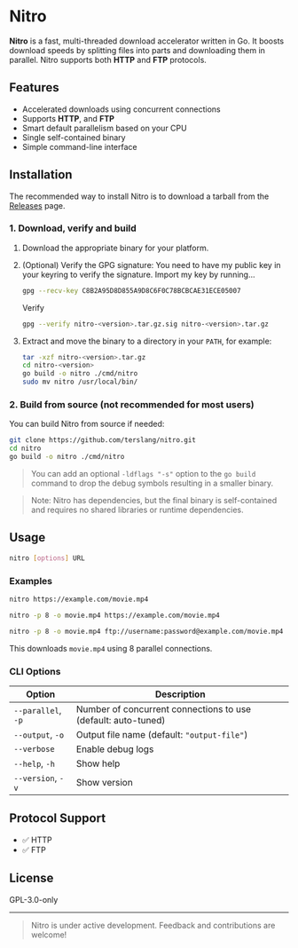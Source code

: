 # Nitro

**Nitro** is a fast, multi-threaded download accelerator written in Go. It boosts download speeds by splitting files into parts and downloading them in parallel. Nitro supports both **HTTP** and **FTP** protocols.

## Features

- Accelerated downloads using concurrent connections
- Supports **HTTP**, and **FTP**
- Smart default parallelism based on your CPU
- Single self-contained binary
- Simple command-line interface

## Installation

The recommended way to install Nitro is to download a tarball from the [Releases](https://github.com/terslang/nitro/releases) page.

### 1. Download, verify and build

1. Download the appropriate binary for your platform.
2. (Optional) Verify the GPG signature:
    You need to have my public key in your keyring to verify the signature. Import my key by running...
    
    ```bash
    gpg --recv-key C8B2A95D8D855A9D8C6F0C78BCBCAE31ECE05007
    ```
    
    Verify
    
    ```bash
    gpg --verify nitro-<version>.tar.gz.sig nitro-<version>.tar.gz
    ```
    
    

3. Extract and move the binary to a directory in your `PATH`, for example:

    ```bash
    tar -xzf nitro-<version>.tar.gz
    cd nitro-<version>
    go build -o nitro ./cmd/nitro
    sudo mv nitro /usr/local/bin/
    ```

### 2. Build from source (not recommended for most users)

You can build Nitro from source if needed:

```bash
git clone https://github.com/terslang/nitro.git
cd nitro
go build -o nitro ./cmd/nitro
```

> You can add an optional `-ldflags "-s"` option to the `go build` command to drop the debug symbols resulting in a smaller binary.

> Note: Nitro has dependencies, but the final binary is self-contained and requires no shared libraries or runtime dependencies.

## Usage

```bash
nitro [options] URL
```

### Examples
```bash
nitro https://example.com/movie.mp4
```
```bash
nitro -p 8 -o movie.mp4 https://example.com/movie.mp4
```
```bash
nitro -p 8 -o movie.mp4 ftp://username:password@example.com/movie.mp4
```

This downloads `movie.mp4` using 8 parallel connections.

### CLI Options

| Option             | Description                                                   |
|--------------------|---------------------------------------------------------------|
| `--parallel`, `-p` | Number of concurrent connections to use (default: auto-tuned) |
| `--output`, `-o`   | Output file name (default: `"output-file"`)                   |
| `--verbose`        | Enable debug logs                                             |
| `--help`, `-h`     | Show help                                                     |
| `--version`, `-v`  | Show version                                                  |

## Protocol Support

- ✅ HTTP
- ✅ FTP

## License

GPL-3.0-only

---

> Nitro is under active development. Feedback and contributions are welcome!
